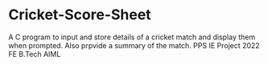 # Cricket-Score-Sheet
A C program to input and store details of a cricket match and display them when prompted. Also prpvide a summary of the match.
PPS IE Project 2022 FE B.Tech AIML
